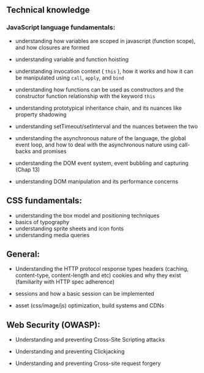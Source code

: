 ## Technical knowledge

### JavaScript language fundamentals:

- understanding how variables are scoped in javascript (function scope), and how closures are formed

- understanding variable and function hoisting

- understanding invocation context ( `this` ), how it works and how it can be manipulated using `call`, `apply`, and `bind`

- understanding how functions can be used as constructors and the constructor function relationship with the keyword `this`

- understanding prototypical inheritance chain, and its nuances like property shadowing

- understanding setTimeout/setInterval and the nuances between the two

- understanding the asynchronous nature of the language, the global event loop, and how to deal with the asynchronous nature using call-backs and promises

- understanding the DOM event system, event bubbling and capturing (Chap 13)

- understanding DOM manipulation and its performance concerns

## CSS fundamentals:
- understanding the box model and positioning techniques
- basics of typography
- understanding sprite sheets and icon fonts
- understanding media queries

## General:
- Understanding the HTTP protocol
    response types
    headers (caching, content-type, content-length and etc)
    cookies and why they exist (familiarity with HTTP spec adherence)

- sessions and how a basic session can be implemented

- asset (css/image/js) optimization, build systems and CDNs

## Web Security (OWASP):

- Understanding and preventing Cross-Site Scripting attacks

- Understanding and preventing Clickjacking

- Understanding and preventing Cross-site request forgery


